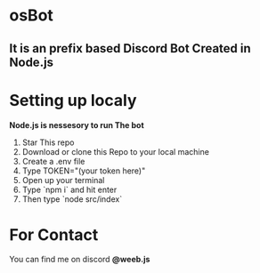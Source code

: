 # osBot
<h2>It is an prefix based Discord Bot Created in Node.js</h2>

# Setting up localy
<p><b>Node.js is nessesory to run The bot</b></p>
<ol>
  <li>Star This repo</li>
  <li>Download or clone this Repo to your local machine</li>
  <li>Create a .env file</li>
  <li>Type TOKEN="(your token here)" </li>
  <li>Open up your terminal</li>
  <li>Type `npm i` and hit enter</li>
    <li>Then type `node src/index`</li>
</ol>

# For Contact
You can find me on discord <b>@weeb.js</b>
